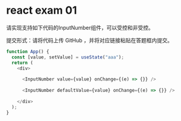 # react exam 01

请实现支持如下代码的InputNumber组件，可以受控和非受控。

提交形式：请将代码上传 GitHub ，并将对应链接粘贴在答题框内提交。

```js
function App() {
  const [value, setValue] = useState("aaa");
  return (
    <div>
              
      <InputNumber value={value} onChange={(e) => {}} />
              
      <InputNumber defaultValue={value} onChange={(e) => {}} />
              
    </div>
  );
}
```
